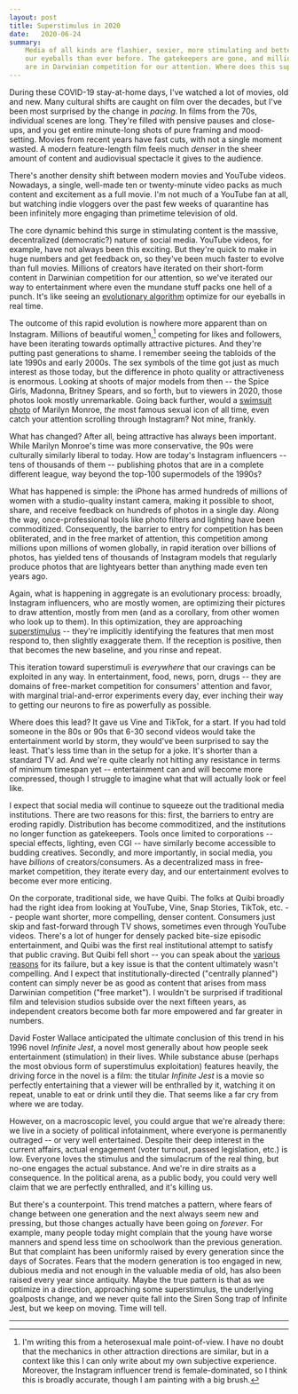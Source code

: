 ```yaml
---
layout: post
title: Superstimulus in 2020
date:   2020-06-24
summary:
    Media of all kinds are flashier, sexier, more stimulating and better at catching
    our eyeballs than ever before. The gatekeepers are gone, and millions of creators
    are in Darwinian competition for our attention. Where does this supply of infinite jest take us?
---
```


During these COVID-19 stay-at-home days, I've watched a lot of movies, old and new.
Many cultural shifts are caught on film over the decades,
but I've been most surprised by the change in *pacing*.
In films from the 70s, individual scenes are long. They're filled
with pensive pauses and close-ups, and you get entire minute-long shots of
pure framing and mood-setting.
Movies from recent years have fast cuts, with not a single moment wasted.
A modern feature-length film feels much *denser* in the sheer amount of content
and audiovisual spectacle it gives to the audience.


There's another density shift between modern movies and YouTube videos.
Nowadays, a single, well-made ten or twenty-minute video packs as much content and excitement
as a full movie. I'm not much of a YouTube fan at all, but watching indie vloggers
over the past few weeks of quarantine has been infinitely more engaging than
primetime television of old.


The core dynamic behind this surge in stimulating content is the
massive, decentralized (democratic?) nature of social media.
YouTube videos, for example, have not always been this exciting.
But they're quick to make
in huge numbers and get feedback on, so they've been much faster to evolve than full movies.
Millions of creators
have iterated on their short-form content in Darwinian
competition for our attention, so we've iterated our way to entertainment where even the mundane stuff
packs one hell of a punch. It's like seeing an [evolutionary algorithm](https://en.wikipedia.org/wiki/Evolutionary_algorithm) optimize
for our eyeballs in real time.


The outcome of this rapid evolution is nowhere more apparent than on Instagram.
Millions of beautiful women,[^1] competing for likes and followers,
have been iterating towards optimally attractive pictures.
And they're putting past generations to shame.
I remember seeing the tabloids of the late 1990s and early 2000s.
The sex symbols of the time got just as much interest as those today,
but the difference in photo quality or attractiveness is enormous.
Looking at shoots of major models from then
-- the Spice Girls, Madonna, Britney Spears, and so forth,
but to viewers in 2020, those photos look mostly unremarkable.
Going back further, would a [swimsuit photo](https://i.pinimg.com/736x/67/ae/1d/67ae1d94014e0e2e1188f0c5db13d39b.jpg)
of Marilyn Monroe, *the* most famous
sexual icon of all time, even catch your attention scrolling through Instagram? Not mine, frankly.


What has changed? After all, being attractive has always been important.
While Marilyn Monroe's time was more conservative,
the 90s were culturally similarly liberal to today. How are today's Instagram
influencers -- tens of thousands of them -- publishing photos that are
in a complete different league, way beyond the top-100 supermodels of the 1990s?


What has happened is simple: the iPhone has armed
hundreds of millions of women with a studio-quality instant camera, making it possible
to shoot, share, and receive feedback on hundreds of photos in a single day.
Along the way, once-professional tools like photo filters and lighting have been commoditized.
Consequently, the barrier to entry for competition has been obliterated, and in the free
market of attention, this competition among millions upon millions of women
globally, in rapid iteration over billions of photos, has yielded tens of thousands
of Instagram models that regularly produce photos that are
lightyears better than anything made even ten years ago.


Again, what is happening in aggregate is an evolutionary process:
broadly, Instagram influencers, who are mostly women, are optimizing their pictures to draw attention, mostly from men
(and as a corollary, from other women who look up to them).
In this optimization, they are approaching
[superstimulus](https://en.wikipedia.org/wiki/Supernormal_stimulus) --
they're implicitly identifying the features that men most respond to, then slightly exaggerate them.
If the reception is positive, then that becomes the new baseline, and you rinse and repeat.


This iteration toward superstimuli is *everywhere* that our cravings can be exploited in any way. In entertainment, food,
news, porn, drugs -- they are domains of free-market competition
for consumers' attention and favor, with marginal trial-and-error experiments
every day, ever inching their way to getting our neurons to fire as powerfully
as possible.


Where does this lead? It gave us Vine and TikTok, for a start. If you had
told someone in the 80s or 90s that 6-30 second videos would take the
entertainment world by storm, they would've been surprised to say the least.
That's less time than in the setup for a joke. It's shorter than a standard TV ad.
And we're quite clearly
not hitting any resistance in terms of minimum timespan yet -- entertainment can and will
become more compressed, though I struggle to imagine what that will actually look or feel like.


I expect that social media will continue to squeeze out the traditional
media institutions. There are two reasons for this: first, the barriers to
entry are eroding rapidly. Distribution has become commoditized, and the institutions no
longer function as gatekeepers. Tools once limited to corporations -- special effects,
lighting, even CGI -- have similarly become accessible to budding creatives. Secondly, and more importantly,
in social media, you have *billions* of creators/consumers. As a decentralized
mass in free-market competition, they iterate every day, and our entertainment
evolves to become ever more enticing.


On the corporate, traditional side, we have Quibi.
The folks at Quibi broadly had the right idea from looking at YouTube, Vine, Snap Stories, TikTok, etc. --
people want shorter, more compelling, denser content.
Consumers just skip and fast-forward through TV shows,
sometimes even through YouTube videos.
There's a lot of hunger for densely packed bite-size episodic entertainment,
and Quibi was the first real institutional attempt to satisfy that public craving.
But Quibi fell short -- you can speak about the [various reasons](https://www.vulture.com/2020/05/jeffrey-katzenberg-quibi-failure-coronavirus.html)
for its failure, but a key issue is that the content ultimately wasn't compelling.
And I expect that institutionally-directed ("centrally planned") content can simply never be as good
as content that arises from mass Darwinian competition ("free market"). I wouldn't be surprised
if traditional film and television studios subside over the next fifteen years,
as independent creators become both far more empowered and far greater in numbers.


David Foster Wallace anticipated the ultimate conclusion of this trend in his 1996 novel
*Infinite Jest*, a novel
most generally about how people seek entertainment (stimulation) in their lives.
While substance abuse (perhaps the most obvious form of superstimulus exploitation) features
heavily, the driving force in the novel is a film: the titular
*Infinite Jest* is a movie so perfectly entertaining that a viewer will be
enthralled by it, watching it on repeat, unable to eat or drink until they die.
That seems like a far cry from where we are today.


However, on a macroscopic level, you could argue that we're already there:
we live in a society of political infotainment, where everyone
is permanently outraged -- or very well entertained.
Despite their deep interest in the current affairs,
actual engagement (voter turnout, passed legislation, etc.) is low.
Everyone loves the stimulus and the simulacrum of the real thing,
but no-one engages the actual substance. And we're in dire straits as a consequence.
In the political arena, as a public body, you could very well claim that we are
perfectly enthralled, and it's killing us.


But there's a counterpoint. This trend matches a pattern,
where fears of change between one generation and the next
always seem new and pressing, but those changes actually have been going on *forever*.
For example, many people today might complain that the young have worse manners
and spend less time on schoolwork than the previous generation. But that complaint
has been uniformly raised by every generation since the days of Socrates. Fears
that the modern generation is too engaged in new, dubious media and not enough in the
valuable media of old, has also been raised every year since antiquity.
Maybe the true pattern is that as we
optimize in a direction, approaching some superstimulus,
the underlying goalposts change,
and we never quite fall into the Siren Song trap of Infinite Jest, but we keep on moving.
Time will tell.


---

[^1]:
    I'm writing this from a heterosexual male point-of-view. I have no doubt
    that the mechanics in other attraction directions are similar, but
    in a context like this I can only write about my own subjective experience.
    Moreover, the Instagram influencer trend is female-dominated, so I think
    this is broadly accurate, though I am painting with a big brush.
